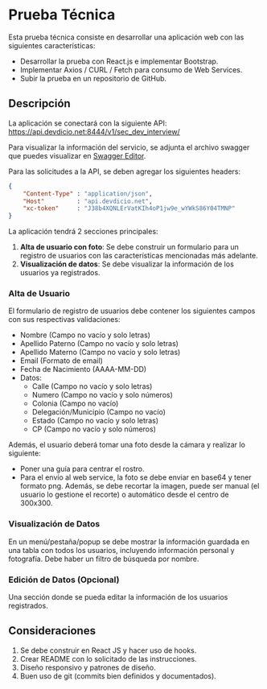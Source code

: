 # Prueba Técnica

Esta prueba técnica consiste en desarrollar una aplicación web con las siguientes características:

- Desarrollar la prueba con React.js e implementar Bootstrap.
- Implementar Axios / CURL / Fetch para consumo de Web Services.
- Subir la prueba en un repositorio de GitHub.

## Descripción

La aplicación se conectará con la siguiente API: https://api.devdicio.net:8444/v1/sec_dev_interview/

Para visualizar la información del servicio, se adjunta el archivo swagger que puedes visualizar en [Swagger Editor](https://editor.swagger.io).

Para las solicitudes a la API, se deben agregar los siguientes headers:

```json
{
    "Content-Type" : "application/json",
    "Host"         : "api.devdicio.net",
    "xc-token"     : "J38b4XQNLErVatKIh4oP1jw9e_wYWkS86Y04TMNP"
}
```

La aplicación tendrá 2 secciones principales:

1. **Alta de usuario con foto**: Se debe construir un formulario para un registro de usuarios con las características mencionadas más adelante.
2. **Visualización de datos**: Se debe visualizar la información de los usuarios ya registrados.

### Alta de Usuario

El formulario de registro de usuarios debe contener los siguientes campos con sus respectivas validaciones:

- Nombre (Campo no vacío y solo letras)
- Apellido Paterno (Campo no vacío y solo letras)
- Apellido Materno (Campo no vacío y solo letras)
- Email (Formato de email)
- Fecha de Nacimiento (AAAA-MM-DD)
- Datos:
  - Calle (Campo no vacío y solo letras)
  - Numero (Campo no vacío y solo números)
  - Colonia (Campo no vacío)
  - Delegación/Municipio (Campo no vacío)
  - Estado (Campo no vacío y solo letras)
  - CP (Campo no vacío y solo números)

Además, el usuario deberá tomar una foto desde la cámara y realizar lo siguiente:

- Poner una guía para centrar el rostro.
- Para el envío al web service, la foto se debe enviar en base64 y tener formato png. Además, se debe recortar la imagen, puede ser manual (el usuario lo gestione el recorte) o automático desde el centro de 300x300.

### Visualización de Datos

En un menú/pestaña/popup se debe mostrar la información guardada en una tabla con todos los usuarios, incluyendo información personal y fotografía. Debe haber un filtro de búsqueda por nombre.

### Edición de Datos (Opcional)

Una sección donde se pueda editar la información de los usuarios registrados.

## Consideraciones

1. Se debe construir en React JS y hacer uso de hooks.
2. Crear README con lo solicitado de las instrucciones.
3. Diseño responsivo y patrones de diseño.
4. Buen uso de git (commits bien definidos y documentados).
